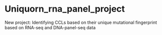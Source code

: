 # Uniquorn_rna_panel_project

New project: Identifying CCLs based on their unique mutational fingerprint based on RNA-seq and DNA-panel-seq data

